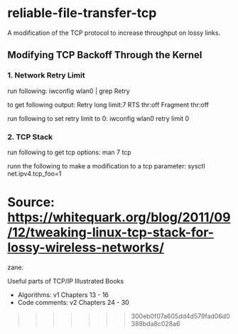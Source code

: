 # reliable-file-transfer-tcp
A modification of the TCP protocol to increase throughput on lossy links.

## Modifying TCP Backoff Through the Kernel
### 1. Network Retry Limit
run following:
    iwconfig wlan0 | grep Retry

to get following output:
    Retry  long limit:7   RTS thr:off   Fragment thr:off

run following to set retry limit to 0:
    iwconfig wlan0 retry limit 0

### 2. TCP Stack
run following to get tcp options:
    man 7 tcp 

runn the following to make a modification to a tcp parameter:
    sysctl net.ipv4.tcp_foo=1 

Source: https://whitequark.org/blog/2011/09/12/tweaking-linux-tcp-stack-for-lossy-wireless-networks/
=======
zane:

Useful parts of TCP/IP Illustrated Books
- Algorithms: v1 Chapters 13 - 16
- Code comments: v2 Chapters 24 - 30
>>>>>>> 300eb0f07a605dd4d579fad06d0388bda8c028a6
